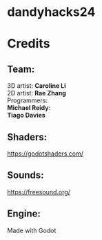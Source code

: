 # dandyhacks24
 

# Credits

## Team:
3D artist: **Caroline Li** </br>
2D artist: **Rae Zhang** </br>
Programmers: </br>
**Michael Reidy**: </br>
**Tiago Davies**

## Shaders:
https://godotshaders.com/

## Sounds:
https://freesound.org/

## Engine:
Made with Godot
